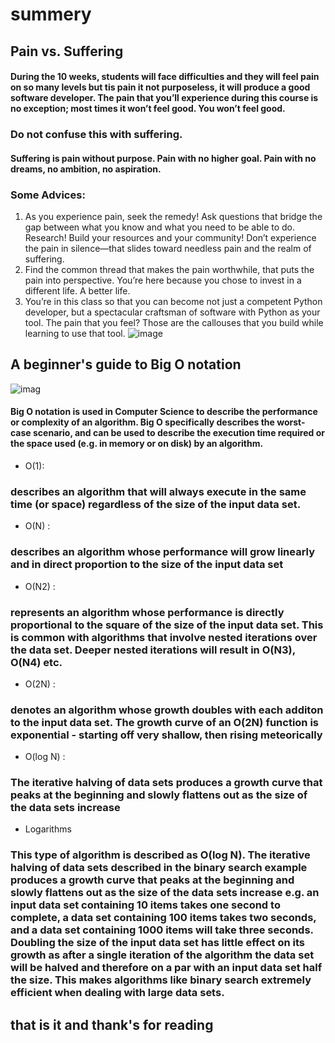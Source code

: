 # summery
## Pain vs. Suffering
#### During the 10 weeks, students will face difficulties and they will feel pain on so many levels but tis pain it not purposeless, it will produce a good software developer. The pain that you’ll experience during this course is no exception; most times it won’t feel good. You won’t feel good.
### Do not confuse this with suffering.
#### Suffering is pain without purpose. Pain with no higher goal. Pain with no dreams, no ambition, no aspiration.
### Some Advices:
1. As you experience pain, seek the remedy! Ask questions that bridge the gap between what you know and what you need to be able to do. Research! Build your resources and your community! Don’t experience the pain in silence—that slides toward needless pain and the realm of suffering.
2. Find the common thread that makes the pain worthwhile, that puts the pain into perspective. You’re here because you chose to invest in a different life. A better life.
3. You’re in this class so that you can become not just a competent Python developer, but a spectacular craftsman of software with Python as your tool. The pain that you feel? Those are the callouses that you build while learning to use that tool.
![image](https://www.enjuris.com/california/images/pain-and-suffering-damages.jpg)

## A beginner's guide to Big O notation
![imag](https://miro.medium.com/max/1760/1*5VctXSES5PrSk-5lPb_CCg.jpeg)

#### Big O notation is used in Computer Science to describe the performance or complexity of an algorithm. Big O specifically describes the worst-case scenario, and can be used to describe the execution time required or the space used (e.g. in memory or on disk) by an algorithm.
- O(1):
###  describes an algorithm that will always execute in the same time (or space) regardless of the size of the input data set.
- O(N) :
### describes an algorithm whose performance will grow linearly and in direct proportion to the size of the input data set
- O(N2) :
### represents an algorithm whose performance is directly proportional to the square of the size of the input data set. This is common with algorithms that involve nested iterations over the data set. Deeper nested iterations will result in O(N3), O(N4) etc.
- O(2N) :
### denotes an algorithm whose growth doubles with each additon to the input data set. The growth curve of an O(2N) function is exponential - starting off very shallow, then rising meteorically
- O(log N) :
### The iterative halving of data sets produces a growth curve that peaks at the beginning and slowly flattens out as the size of the data sets increase
- Logarithms
### This type of algorithm is described as O(log N). The iterative halving of data sets described in the binary search example produces a growth curve that peaks at the beginning and slowly flattens out as the size of the data sets increase e.g. an input data set containing 10 items takes one second to complete, a data set containing 100 items takes two seconds, and a data set containing 1000 items will take three seconds. Doubling the size of the input data set has little effect on its growth as after a single iteration of the algorithm the data set will be halved and therefore on a par with an input data set half the size. This makes algorithms like binary search extremely efficient when dealing with large data sets.
## that is it and thank's for reading






